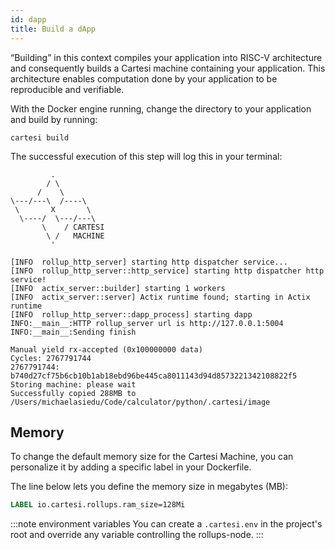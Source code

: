 ```yaml
---
id: dapp
title: Build a dApp
---
```


“Building” in this context compiles your application into RISC-V architecture and consequently builds a Cartesi machine containing your application. This architecture enables computation done by your application to be reproducible and verifiable.

With the Docker engine running, change the directory to your application and build by running:

```shell
cartesi build
```

The successful execution of this step will log this in your terminal:

```shell
         .
        / \
      /    \
\---/---\  /----\
 \       X       \
  \----/  \---/---\
       \    / CARTESI
        \ /   MACHINE
         '

[INFO  rollup_http_server] starting http dispatcher service...
[INFO  rollup_http_server::http_service] starting http dispatcher http service!
[INFO  actix_server::builder] starting 1 workers
[INFO  actix_server::server] Actix runtime found; starting in Actix runtime
[INFO  rollup_http_server::dapp_process] starting dapp
INFO:__main__:HTTP rollup_server url is http://127.0.0.1:5004
INFO:__main__:Sending finish

Manual yield rx-accepted (0x100000000 data)
Cycles: 2767791744
2767791744: b740d27cf75b6cb10b1ab18ebd96be445ca8011143d94d8573221342108822f5
Storing machine: please wait
Successfully copied 288MB to /Users/michaelasiedu/Code/calculator/python/.cartesi/image
```
## Memory

To change the default memory size for the Cartesi Machine, you can personalize it by adding a specific label in your Dockerfile.

The line below lets you define the memory size in megabytes (MB):

```dockerfile
LABEL io.cartesi.rollups.ram_size=128Mi
```

:::note environment variables
You can create a `.cartesi.env` in the project's root and override any variable controlling the rollups-node.
:::